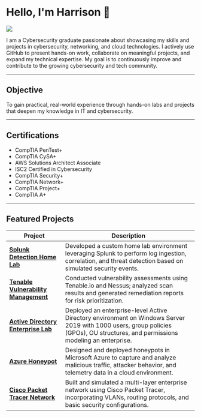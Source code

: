# Hello, I'm Harrison 👋
<a href="https://www.linkedin.com/in/harrison-knapp-175aes" target="_blank">
  <img src="https://img.shields.io/badge/-LinkedIn-0072b1?&style=for-the-badge&logo=linkedin&logoColor=white" />
</a>

I am a Cybersecurity graduate passionate about showcasing my skills and projects in cybersecurity, networking, and cloud technologies. I actively use GitHub to present hands-on work, collaborate on meaningful projects, and expand my technical expertise. My goal is to continuously improve and contribute to the growing cybersecurity and tech community.

---

##  Objective

To gain practical, real-world experience through hands-on labs and projects that deepen my knowledge in IT and cybersecurity.

---

##  Certifications

- CompTIA PenTest+
- CompTIA CySA+
- AWS Solutions Architect Associate
- ISC2 Certified in Cybersecurity
- CompTIA Security+
- CompTIA Network+
- CompTIA Project+
- CompTIA A+

---

## Featured Projects

| Project | Description |
|--------|-------------|
| [**Splunk Detection Home Lab**](https://github.com/hknapp518/Detection-HomeLab) | Developed a custom home lab environment leveraging Splunk to perform log ingestion, correlation, and threat detection based on simulated security events. |
| [**Tenable Vulnerability Management**](https://github.com/hknapp518/Tenable-Vulnerability-Managment) | Conducted vulnerability assessments using Tenable.io and Nessus; analyzed scan results and generated remediation reports for risk prioritization. |
| [**Active Directory Enterprise Lab**](https://github.com/hknapp518/Active-Directory) | Deployed an enterprise-level Active Directory environment on Windows Server 2019 with 1000 users, group policies (GPOs), OU structures, and permissions modeling an enterprise.
| [**Azure Honeypot**](https://github.com/hknapp518/AzureHoneyPot) | Designed and deployed honeypots in Microsoft Azure to capture and analyze malicious traffic, attacker behavior, and telemetry data in a cloud environment. |
| [**Cisco Packet Tracer Network**](https://github.com/hknapp518/Cisco-Packet-Tracer-Network) | Built and simulated a multi-layer enterprise network using Cisco Packet Tracer, incorporating VLANs, routing protocols, and basic security configurations. |




